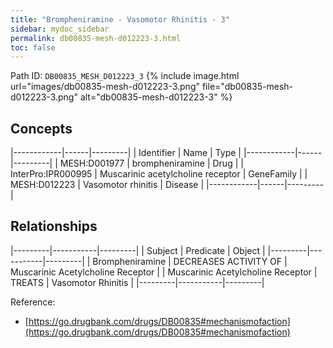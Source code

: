 ```yaml
---
title: "Brompheniramine - Vasomotor Rhinitis - 3"
sidebar: mydoc_sidebar
permalink: db00835-mesh-d012223-3.html
toc: false 
---
```



Path ID: `DB00835_MESH_D012223_3`
{% include image.html url="images/db00835-mesh-d012223-3.png" file="db00835-mesh-d012223-3.png" alt="db00835-mesh-d012223-3" %}

## Concepts

|------------|------|---------|
| Identifier | Name | Type    |
|------------|------|---------|
| MESH:D001977 | brompheniramine | Drug |
| InterPro:IPR000995 | Muscarinic acetylcholine receptor | GeneFamily |
| MESH:D012223 | Vasomotor rhinitis | Disease |
|------------|------|---------|

## Relationships

|---------|-----------|---------|
| Subject | Predicate | Object  |
|---------|-----------|---------|
| Brompheniramine | DECREASES ACTIVITY OF | Muscarinic Acetylcholine Receptor |
| Muscarinic Acetylcholine Receptor | TREATS | Vasomotor Rhinitis |
|---------|-----------|---------|

Reference: 
  - [https://go.drugbank.com/drugs/DB00835#mechanismofaction](https://go.drugbank.com/drugs/DB00835#mechanismofaction)
